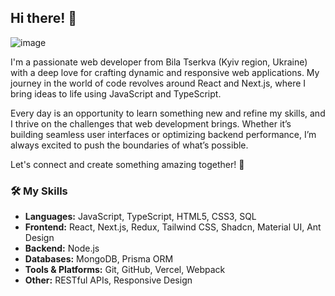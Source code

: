 ## Hi there! 👋

![image](https://github.com/user-attachments/assets/36a39fee-d738-4c61-b04e-36f51e923ecf)

I'm a passionate web developer from Bila Tserkva (Kyiv region, Ukraine) with a deep love for crafting dynamic and responsive web applications. My journey in the world of code revolves around React and Next.js, where I bring ideas to life using JavaScript and TypeScript.

Every day is an opportunity to learn something new and refine my skills, and I thrive on the challenges that web development brings. Whether it’s building seamless user interfaces or optimizing backend performance, I’m always excited to push the boundaries of what’s possible.

Let's connect and create something amazing together! 🚀

### 🛠️ **My Skills**

- **Languages:** JavaScript, TypeScript, HTML5, CSS3, SQL
- **Frontend:** React, Next.js, Redux, Tailwind CSS, Shadcn, Material UI, Ant Design
- **Backend:** Node.js
- **Databases:** MongoDB, Prisma ORM
- **Tools & Platforms:** Git, GitHub, Vercel, Webpack
- **Other:** RESTful APIs, Responsive Design
